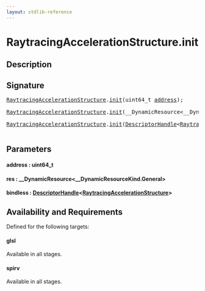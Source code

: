 ```yaml
---
layout: stdlib-reference
---
```


# RaytracingAccelerationStructure\.init

## Description





## Signature 

<pre>
<a href="index.html" class="code_type">RaytracingAccelerationStructure</a>.<a href="init.html">init</a>(uint64_t <a href="init.html#decl-address" class="code_param">address</a>);

<a href="index.html" class="code_type">RaytracingAccelerationStructure</a>.<a href="init.html">init</a>(__DynamicResource&lt;__DynamicResourceKind.General&gt; <a href="init.html#decl-res" class="code_param">res</a>);

<a href="index.html" class="code_type">RaytracingAccelerationStructure</a>.<a href="init.html">init</a>(<a href="../descriptorhandle-0a/index.html" class="code_type">DescriptorHandle</a>&lt;<a href="index.html" class="code_type">RaytracingAccelerationStructure</a>&gt; <a href="init.html#decl-bindless" class="code_param">bindless</a>);

</pre>

## Parameters

####  <a id="decl-address"></a>address  : uint64\_t
####  <a id="decl-res"></a>res  : \_\_DynamicResource\<\_\_DynamicResourceKind\.General\>
####  <a id="decl-bindless"></a>bindless  : [DescriptorHandle](../descriptorhandle-0a/index.html)\<[RaytracingAccelerationStructure](index.html)\>

## Availability and Requirements

Defined for the following targets:

#### glsl
Available in all stages.

#### spirv
Available in all stages.



